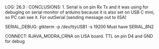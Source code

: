LOG:
26.3 : CONCLUSIONS: 
        1. Serial is on pin Rx Tx and it was using for debuging on serial monitor of arduino
           because it is also set on USB C mini, so PC can see it.
           For outSerial (sending message out to lISA)
           

SERIAL_DEBUG:
     gtkterm -p /dev/ttyUSB1 -s 19200 
            Must have SERIAL_8N2


CONNECT: 
    RJAVA_MODRA_CRNA on LISA board.
    TTL on pin D4 and GND for debug
